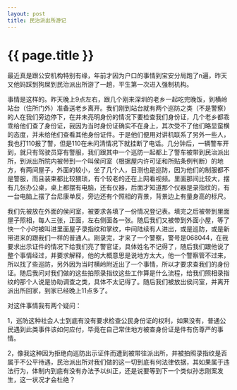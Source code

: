 ```yaml
---
layout: post
title: 民治派出所游记
---
```


{{ page.title }}
===============

最近真是跟公安机构特别有缘，年前才因为户口的事情到宝安分局跑了n遍，昨天又他妈踩到狗屎到民治派出所游了一趟，平生第一次进入强制机构。

事情是这样的。昨天晚上9点左右，跟几个刚来深圳的老乡一起吃完晚饭，到横岭站台（住所门外）准备送老乡离开。我们刚到站台就有两个巡防之类（不是警察）的人在我们旁边停下，在并未亮明身份的情况下要检查我们身份证，几个老乡都乖乖给他们查了身份证，我因为当时身份证确实不在身上，其次受不了他们略显蛮横的态度，并未给他们查看其他身份证件。于是他们便用对讲机联系了另外一些人，我也打110报了警，但是110在未问清情况下就挂断了电话。几分钟后，一辆警车开到，就只有驾驶员穿有警服，我们跟其中一个巡防一起都上了警车被带到民治派出所，到派出所院内被带到一个叫侯问室（根据屋内许可证和所贴条例判断）的地方，有两间屋子，外面的较小，坐了几个人，目测也是巡防，因为他们的制服都不是警服，而且装束都比较猥琐，有个较老的还在上网看视频。里面那间比较大，摆有几张办公桌，桌上都摆有电脑，还有仪器，后面才知道那个仪器是录指纹的，有一台电脑上摆了台尼康单反，旁边还有个照相的背景，背景边上有量身高的标尺。

我们先被放在外面的侯问室，被要求各填了一份情况登记表。填完之后被带到里面屋子照相，每人三张，正面，左右侧面各一张。随后我们又被带到外面小屋，等了快一个小时被叫进里面屋子录指纹和掌纹，中间陆续有人进出，或是巡防，或是新带进来的跟我们一样的普通人。刚录完，才来了一个警察，警号是068044，在我要求出示证件的情况下给我们亮了警官证，具体姓名不记得了，随后我们跟他说了整个事情经过，并要求解释，他的大概意思是说地方太大，他一个警察管不过来，所以找了些巡防，另外因为当时横岭附近出了一个事情，所以才要求查我们的身份证。随后我问对我们做的这些拍照录指纹这些工作算是什么流程，给我们照相录指纹的那个人说是协助调查之类，具体不太记得了。随后我们被放出侯问室，并离开派出所回家，到家已经晚上11点多了。

对这件事情我有两个疑问：

1，巡防这种社会人士到底有没有要求检查公民身份证的权利，如果没有，普通公民遇到此类事件该如何应付，毕竟在自己常住地方被查身份证是件有伤尊严的事情。

2，像我这种因为拒绝向巡防出示证件而遭到被带往派出所，并被拍照录指纹是否属于不公平待遇，民治派出所对我们做的这一切到底有何法律依据，其如果属于违法行为，体制内到底有没有办法予以纠正，还是说要等到下一个类似孙志刚案发生，这一状况才会杜绝？

